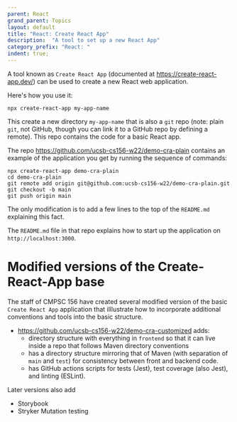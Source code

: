 ```yaml
---
parent: React
grand_parent: Topics
layout: default
title: "React: Create React App"
description:  "A tool to set up a new React App"
category_prefix: "React: "
indent: true;
---
```


A tool known as `Create React App` (documented at <https://create-react-app.dev/>) 
can be used to create a new React web application.  

Here's how you use it:

```
npx create-react-app my-app-name
```

This create a new directory `my-app-name` that is also a `git` repo (note: plain `git`, not GitHub, 
though you can link it to a GitHub repo by defining a remote).  This repo contains the code for a basic
React app.

The repo <https://github.com/ucsb-cs156-w22/demo-cra-plain> contains an example of the application
you get by running the sequence of commands:

```
npx create-react-app demo-cra-plain
cd demo-cra-plain
git remote add origin git@github.com:ucsb-cs156-w22/demo-cra-plain.git
git checkout -b main
git push origin main
```

The only modification is to add a few lines to the top of the `README.md` explaining this fact.

The `README.md` file in that repo explains how to start up the application on `http://localhost:3000`.

# Modified versions of the Create-React-App base

The staff of CMPSC 156 have created several modified version of the basic `Create React App` application
that illlustrate how to incorporate additional conventions and tools into the basic structure.

* <https://github.com/ucsb-cs156-w22/demo-cra-customized> adds:
  - directory structure with everything in `frontend` so that it can live inside a repo that follows Maven 
    directory conventions
  - has a directory structure mirroring that of Maven (with separation of `main` and `test`) for consistency
    between front and backend code.
  - has GitHub actions scripts for tests (Jest), test coverage (also Jest), and linting (ESLint).

Later versions also add 
- Storybook
- Stryker Mutation testing
